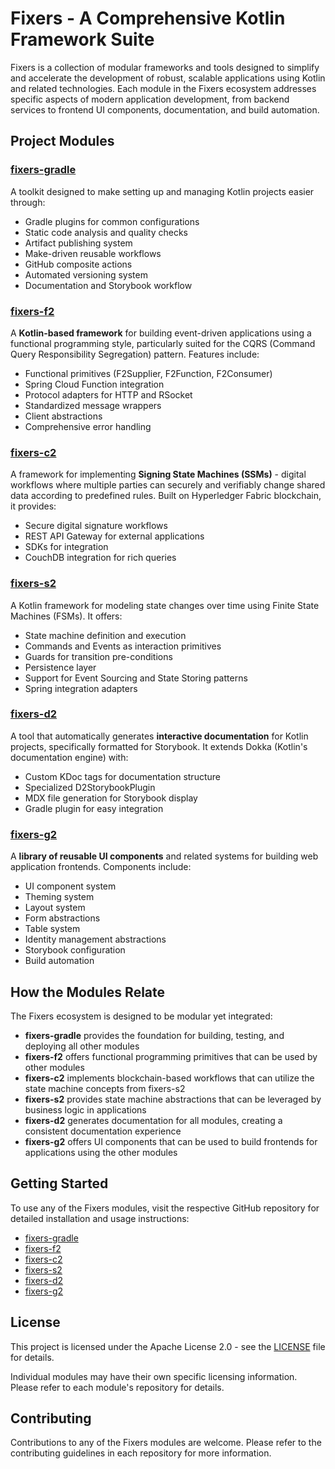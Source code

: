 # Fixers - A Comprehensive Kotlin Framework Suite

Fixers is a collection of modular frameworks and tools designed to simplify and accelerate the development of robust, scalable applications using Kotlin and related technologies. Each module in the Fixers ecosystem addresses specific aspects of modern application development, from backend services to frontend UI components, documentation, and build automation.

## Project Modules

### [fixers-gradle](https://github.com/komune-io/fixers-gradle)
A toolkit designed to make setting up and managing Kotlin projects easier through:
- Gradle plugins for common configurations
- Static code analysis and quality checks
- Artifact publishing system
- Make-driven reusable workflows
- GitHub composite actions
- Automated versioning system
- Documentation and Storybook workflow

### [fixers-f2](https://github.com/komune-io/fixers-f2)
A **Kotlin-based framework** for building event-driven applications using a functional programming style, particularly suited for the CQRS (Command Query Responsibility Segregation) pattern. Features include:
- Functional primitives (F2Supplier, F2Function, F2Consumer)
- Spring Cloud Function integration
- Protocol adapters for HTTP and RSocket
- Standardized message wrappers
- Client abstractions
- Comprehensive error handling

### [fixers-c2](https://github.com/komune-io/fixers-c2)
A framework for implementing **Signing State Machines (SSMs)** - digital workflows where multiple parties can securely and verifiably change shared data according to predefined rules. Built on Hyperledger Fabric blockchain, it provides:
- Secure digital signature workflows
- REST API Gateway for external applications
- SDKs for integration
- CouchDB integration for rich queries

### [fixers-s2](https://github.com/komune-io/fixers-s2)
A Kotlin framework for modeling state changes over time using Finite State Machines (FSMs). It offers:
- State machine definition and execution
- Commands and Events as interaction primitives
- Guards for transition pre-conditions
- Persistence layer
- Support for Event Sourcing and State Storing patterns
- Spring integration adapters

### [fixers-d2](https://github.com/komune-io/fixers-d2)
A tool that automatically generates **interactive documentation** for Kotlin projects, specifically formatted for Storybook. It extends Dokka (Kotlin's documentation engine) with:
- Custom KDoc tags for documentation structure
- Specialized D2StorybookPlugin
- MDX file generation for Storybook display
- Gradle plugin for easy integration

### [fixers-g2](https://github.com/komune-io/fixers-g2)
A **library of reusable UI components** and related systems for building web application frontends. Components include:
- UI component system
- Theming system
- Layout system
- Form abstractions
- Table system
- Identity management abstractions
- Storybook configuration
- Build automation

## How the Modules Relate

The Fixers ecosystem is designed to be modular yet integrated:

- **fixers-gradle** provides the foundation for building, testing, and deploying all other modules
- **fixers-f2** offers functional programming primitives that can be used by other modules
- **fixers-c2** implements blockchain-based workflows that can utilize the state machine concepts from fixers-s2
- **fixers-s2** provides state machine abstractions that can be leveraged by business logic in applications
- **fixers-d2** generates documentation for all modules, creating a consistent documentation experience
- **fixers-g2** offers UI components that can be used to build frontends for applications using the other modules

## Getting Started

To use any of the Fixers modules, visit the respective GitHub repository for detailed installation and usage instructions:

- [fixers-gradle](https://github.com/komune-io/fixers-gradle)
- [fixers-f2](https://github.com/komune-io/fixers-f2)
- [fixers-c2](https://github.com/komune-io/fixers-c2)
- [fixers-s2](https://github.com/komune-io/fixers-s2)
- [fixers-d2](https://github.com/komune-io/fixers-d2)
- [fixers-g2](https://github.com/komune-io/fixers-g2)

## License

This project is licensed under the Apache License 2.0 - see the [LICENSE](LICENSE) file for details.

Individual modules may have their own specific licensing information. Please refer to each module's repository for details.

## Contributing

Contributions to any of the Fixers modules are welcome. Please refer to the contributing guidelines in each repository for more information.
